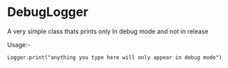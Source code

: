 # DebugLogger
A very simple class thats prints only In debug mode and not in release

Usage:- 

```
Logger.print("anything you type here will only appear in debug mode")

```
